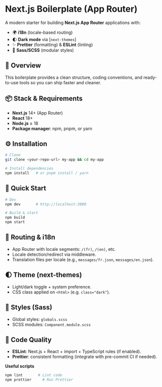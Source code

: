 # Next.js Boilerplate (App Router)

A modern starter for building **Next.js App Router** applications with:

* 🌍 **i18n** (locale-based routing)
* 🌓 **Dark mode** via \[`next-themes`]
* ✨ **Prettier** (formatting) & **ESLint** (linting)
* 🎨 **Sass/SCSS** (modular styles)

## 🚀 Overview

This boilerplate provides a clean structure, coding conventions, and ready-to-use tools so you can ship faster and cleaner.

## 📦 Stack & Requirements

* **Next.js** 14+ (App Router)
* **React** 18+
* **Node.js** ≥ 18
* **Package manager**: npm, pnpm, or yarn

## ⚙️ Installation

```bash
# Clone
git clone <your-repo-url> my-app && cd my-app

# Install dependencies
npm install   # or pnpm install / yarn
```

## 🏁 Quick Start

```bash
# Dev
npm dev       # http://localhost:3000

# Build & start
npm build
npm start
```

## 🧭 Routing & i18n

* App Router with locale segments: `/(fr)`, `/(en)`, etc.
* Locale detection/redirect via middleware.
* Translation files per locale (e.g., `messages/fr.json`, `messages/en.json`).


## 🌓 Theme (next-themes)

* Light/dark toggle + system preference.
* CSS class applied on `<html>` (e.g. `class="dark"`).


## 🎨 Styles (Sass)

* Global styles: `globals.scss`
* SCSS modules: `Component.module.scss`

## 🧹 Code Quality

* **ESLint**: Next.js + React + import + TypeScript rules (if enabled).
* **Prettier**: consistent formatting (integrate with pre-commit CI if needed).

**Useful scripts**

```bash
npm lint       # Lint code
npm prettier     # Run Prettier
```

